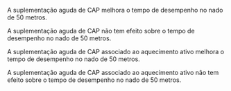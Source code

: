 A suplementação aguda de CAP melhora o tempo de desempenho no nado de 50 metros.

A suplementação aguda de CAP não tem efeito sobre o tempo de desempenho no nado de 50 metros.

A suplementação aguda de CAP associado ao aquecimento ativo melhora o tempo de desempenho no nado de 50 metros.

A suplementação aguda de CAP associado ao aquecimento ativo não tem efeito sobre o tempo de desempenho no nado de 50 metros.